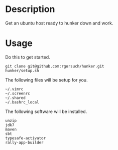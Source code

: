 # Description
Get an ubuntu host ready to hunker down and work.

# Usage
Do this to get started.

    git clone git@github.com:rgorsuch/hunker.git
    hunker/setup.sh

The following files will be setup for you.

    ~/.vimrc
    ~/.screenrc
    ~/.shared
    ~/.bashrc_local

The following software will be installed.

    unzip
    jdk7
    maven
    sbt
    typesafe-activator 
    rally-app-builder

